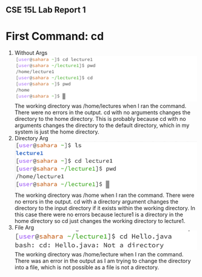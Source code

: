 ## CSE 15L Lab Report 1

# First Command: cd
1. Without Args
![Image](images/cd1.png)
The working directory was /home/lectures when I ran the command. There were no errors in the output. cd with no arguments changes the directory to the home directory. This is probably because cd with no arguments changes the directory to the default directory, which in my system is just the home directory.
2. Directory Arg
![Image](images/cd2.png)
The working directory was /home when I ran the command. There were no errors in the output. cd with a directory argument changes the directory to the input directory if it exists within the working directory. In this case there were no errors because lecture1 is a directory in the home directory so cd just changes the working directory to lecture1.
3. File Arg
![Image](images/cd3.png)
The working directory was /home/lecture when I ran the command. There was an error in the output as I am trying to change the directory into a file, which is not possible as a file is not a directory.
